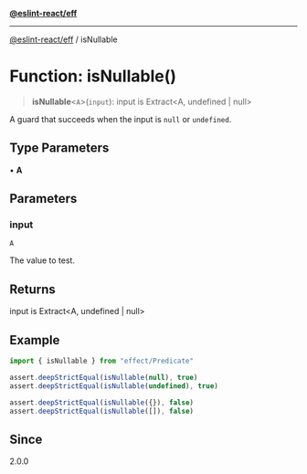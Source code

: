 [**@eslint-react/eff**](../README.md)

***

[@eslint-react/eff](../README.md) / isNullable

# Function: isNullable()

> **isNullable**\<`A`\>(`input`): input is Extract\<A, undefined \| null\>

A guard that succeeds when the input is `null` or `undefined`.

## Type Parameters

• **A**

## Parameters

### input

`A`

The value to test.

## Returns

input is Extract\<A, undefined \| null\>

## Example

```ts
import { isNullable } from "effect/Predicate"

assert.deepStrictEqual(isNullable(null), true)
assert.deepStrictEqual(isNullable(undefined), true)

assert.deepStrictEqual(isNullable({}), false)
assert.deepStrictEqual(isNullable([]), false)
```

## Since

2.0.0
